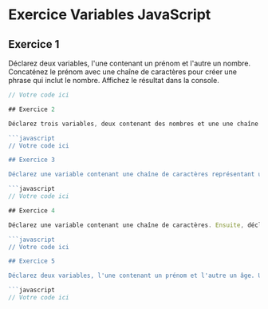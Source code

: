 # Exercice Variables JavaScript

## Exercice 1

Déclarez deux variables, l'une contenant un prénom et l'autre un nombre. Concaténez le prénom avec une chaîne de caractères pour créer une phrase qui inclut le nombre. Affichez le résultat dans la console.

```javascript
// Votre code ici

## Exercice 2

Déclarez trois variables, deux contenant des nombres et une une chaîne de caractères. Effectuez une opération mathématique en utilisant les deux nombres, puis concaténez le résultat avec la chaîne de caractères. Affichez le résultat final dans la console.

```javascript
// Votre code ici

## Exercice 3

Déclarez une variable contenant une chaîne de caractères représentant un nombre. Convertissez cette chaîne en un nombre entier. Ensuite, déclarez une autre variable contenant un nombre entier. Soustrayez le deuxième nombre du premier et affichez le résultat dans la console.

```javascript
// Votre code ici

## Exercice 4

Déclarez une variable contenant une chaîne de caractères. Ensuite, déclarez une variable contenant un nombre. Multipliez la longueur de la chaîne de caractères par le nombre et affichez le résultat dans la console.

```javascript
// Votre code ici

## Exercice 5

Déclarez deux variables, l'une contenant un prénom et l'autre un âge. Utilisez des template literals pour créer une phrase indiquant le prénom et l'âge, puis affichez le résultat dans la console.

```javascript
// Votre code ici
